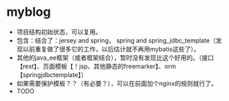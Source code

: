 # myblog
 - 项目结构初始状态，可以复用。
 - 包含：结合了：jersey and spring， spring and spring_jdbc_template（发现以前重复做了很多它的工作，以后估计就不再用mybatis这些了）。
 - 其他的java_ee框架（或者框架结合），暂时没有发现比这个好用的。（接口【rest】、页面模板【！jsp、其他静态的freemarker】、orm【springjdbctemplate】）
 - 如果需要保护模板？？（有必要？），可以在前面加个nginx的规则就行了。
 - TODO
